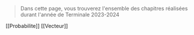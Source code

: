  > Dans cette page, vous trouverez l'ensemble des chapitres réalisées durant l'année de Terminale 2023-2024

[[Probabilite]]
[[Vecteur]]